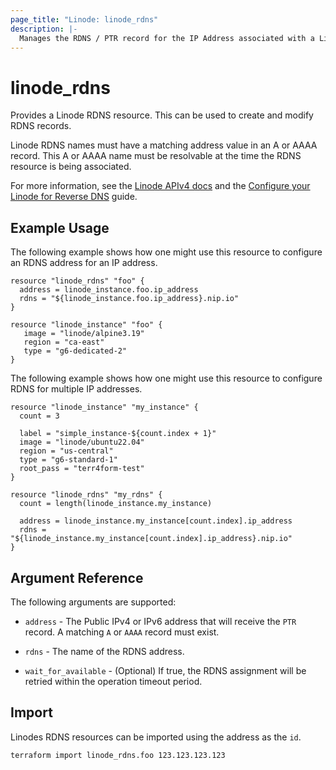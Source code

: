 ```yaml
---
page_title: "Linode: linode_rdns"
description: |-
  Manages the RDNS / PTR record for the IP Address associated with a Linode Instance.
---
```


# linode\_rdns

Provides a Linode RDNS resource.  This can be used to create and modify RDNS records.

Linode RDNS names must have a matching address value in an A or AAAA record.  This A or AAAA name must be resolvable at the time the RDNS resource is being associated.

For more information, see the [Linode APIv4 docs](https://developers.linode.com/api/v4/networking-ips-address/#put) and the [Configure your Linode for Reverse DNS](https://www.linode.com/docs/networking/dns/configure-your-linode-for-reverse-dns-classic-manager/) guide.

## Example Usage

The following example shows how one might use this resource to configure an RDNS address for an IP address.

```hcl
resource "linode_rdns" "foo" {
  address = linode_instance.foo.ip_address
  rdns = "${linode_instance.foo.ip_address}.nip.io"
}

resource "linode_instance" "foo" {
   image = "linode/alpine3.19"
   region = "ca-east"
   type = "g6-dedicated-2"
}
```

The following example shows how one might use this resource to configure RDNS for multiple IP addresses.

```hcl
resource "linode_instance" "my_instance" {
  count = 3

  label = "simple_instance-${count.index + 1}"
  image = "linode/ubuntu22.04"
  region = "us-central"
  type = "g6-standard-1"
  root_pass = "terr4form-test"
}

resource "linode_rdns" "my_rdns" {
  count = length(linode_instance.my_instance)

  address = linode_instance.my_instance[count.index].ip_address
  rdns = "${linode_instance.my_instance[count.index].ip_address}.nip.io"
}
```

## Argument Reference

The following arguments are supported:

* `address` - The Public IPv4 or IPv6 address that will receive the `PTR` record.  A matching `A` or `AAAA` record must exist.

* `rdns` - The name of the RDNS address.

* `wait_for_available` - (Optional) If true, the RDNS assignment will be retried within the operation timeout period.

## Import

Linodes RDNS resources can be imported using the address as the `id`.

```sh
terraform import linode_rdns.foo 123.123.123.123
```
